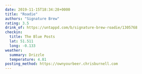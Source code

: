 ```yaml
---
date: 2019-11-15T18:34:28+0000
title: "Roadie"
authors: "Signature Brew"
rating: 3.5
drink_of: https://untappd.com/b/signature-brew-roadie/1305768
checkin:
  title: The Blue Posts
  lat: 51.511
  long: -0.133
weather:
  summary: Drizzle
  temperature: 4.81
posting_method: https://ownyourbeer.chrisburnell.com
---
```

